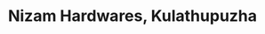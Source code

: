 ---
title: "Nizam Hardwares, Kulathupuzha"
url: /kollam/nizam-hardwares-kulathupuzha/
shop: Eisenwaren
---